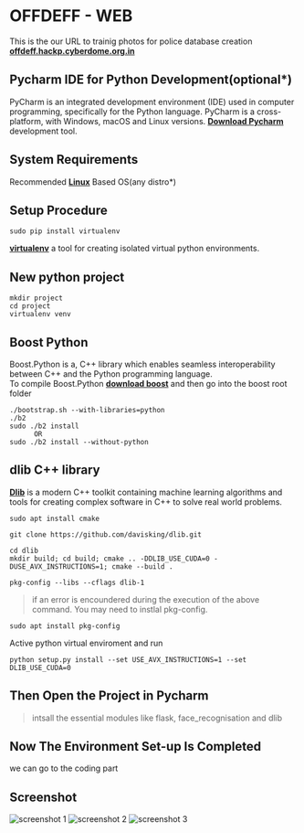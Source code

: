 # OFFDEFF - WEB

This is the our URL to trainig photos for police database creation **[offdeff.hackp.cyberdome.org.in](http://offdeff.hackp.cyberdome.org.in:8090/)**

## Pycharm IDE for Python Development(optional*)

PyCharm is an integrated development environment (IDE) used in computer programming, specifically for the Python language. PyCharm is a cross-platform, with Windows, macOS and Linux versions. **[Download Pycharm](https://www.jetbrains.com/pycharm/download)** development tool.

## System Requirements

Recommended **[Linux](https://en.wikipedia.org/wiki/Linux_distribution)** Based OS(any distro*)

## Setup Procedure

```
sudo pip install virtualenv
```
**[virtualenv](https://pypi.org/project/virtualenv/)** a tool for creating isolated virtual python environments.

## New python project

```
mkdir project
cd project
virtualenv venv
```

## Boost Python

Boost.Python is a, C++ library which enables seamless interoperability between C++ and the Python programming language.<br/>
To compile Boost.Python **[download boost](http://boost.org)** and then go into the boost root folder

```
./bootstrap.sh --with-libraries=python
./b2
sudo ./b2 install
      OR   
sudo ./b2 install --without-python      
```

## dlib C++ library 
**[Dlib](https://github.com/davisking/dlib
)** is a modern C++ toolkit containing machine learning algorithms and tools for creating complex software in C++ to solve real world problems.

```
sudo apt install cmake
```

```
git clone https://github.com/davisking/dlib.git
```
```
cd dlib
mkdir build; cd build; cmake .. -DDLIB_USE_CUDA=0 -DUSE_AVX_INSTRUCTIONS=1; cmake --build .
```
```
pkg-config --libs --cflags dlib-1
```

> if an error is encoundered during the execution of the above command. You may need to instlal pkg-config.
```
sudo apt install pkg-config
```

Active python virtual enviroment and run
```
python setup.py install --set USE_AVX_INSTRUCTIONS=1 --set DLIB_USE_CUDA=0
```

## Then Open the Project in Pycharm

> intsall the essential modules like flask, face_recognisation and dlib

## Now The Environment Set-up Is Completed 
we can go to the coding part

## Screenshot
![screenshot 1](https://github.com/HacKP-CyberDome/offdeff-web/blob/master/Shots/s1.png)
![screenshot 2](https://github.com/HacKP-CyberDome/offdeff-web/blob/master/Shots/s2.png)
![screenshot 3](https://github.com/HacKP-CyberDome/offdeff-web/blob/master/Shots/s3.png)


